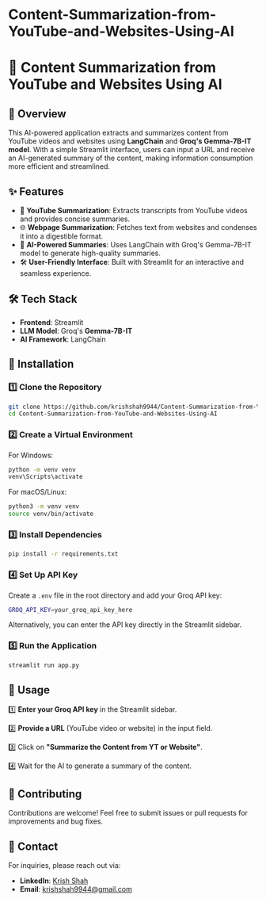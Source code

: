 # Content-Summarization-from-YouTube-and-Websites-Using-AI
# 📰 Content Summarization from YouTube and Websites Using AI

## 🚀 Overview

This AI-powered application extracts and summarizes content from YouTube videos and websites using **LangChain** and **Groq's Gemma-7B-IT model**. With a simple Streamlit interface, users can input a URL and receive an AI-generated summary of the content, making information consumption more efficient and streamlined.

## ✨ Features

- 🎥 **YouTube Summarization**: Extracts transcripts from YouTube videos and provides concise summaries.
- 🌐 **Webpage Summarization**: Fetches text from websites and condenses it into a digestible format.
- 🤖 **AI-Powered Summaries**: Uses LangChain with Groq's Gemma-7B-IT model to generate high-quality summaries.
- 🛠 **User-Friendly Interface**: Built with Streamlit for an interactive and seamless experience.

## 🛠 Tech Stack

- **Frontend**: Streamlit
- **LLM Model**: Groq's **Gemma-7B-IT**
- **AI Framework**: LangChain



## 🔧 Installation

### 1️⃣ Clone the Repository

```bash
git clone https://github.com/krishshah9944/Content-Summarization-from-YouTube-and-Websites-Using-AI.git
cd Content-Summarization-from-YouTube-and-Websites-Using-AI
```

### 2️⃣ Create a Virtual Environment

For Windows:

```bash
python -m venv venv
venv\Scripts\activate
```

For macOS/Linux:

```bash
python3 -m venv venv
source venv/bin/activate
```

### 3️⃣ Install Dependencies

```bash
pip install -r requirements.txt
```

### 4️⃣ Set Up API Key

Create a `.env` file in the root directory and add your Groq API key:

```bash
GROQ_API_KEY=your_groq_api_key_here
```

Alternatively, you can enter the API key directly in the Streamlit sidebar.

### 5️⃣ Run the Application

```bash
streamlit run app.py
```

## 📌 Usage

1️⃣ **Enter your Groq API key** in the Streamlit sidebar.

2️⃣ **Provide a URL** (YouTube video or website) in the input field.

3️⃣ Click on **"Summarize the Content from YT or Website"**.

4️⃣ Wait for the AI to generate a summary of the content.

## 🤝 Contributing

Contributions are welcome! Feel free to submit issues or pull requests for improvements and bug fixes.

## 📧 Contact

For inquiries, please reach out via:

- **LinkedIn**: [Krish Shah](https://www.linkedin.com/in/krishshah9944/)
- **Email**: [krishshah9944@gmail.com](mailto\:krishshah9944@gmail.com)

